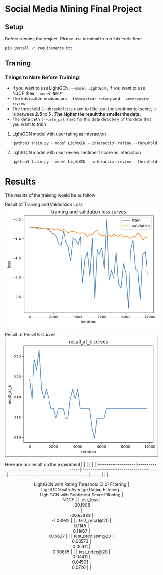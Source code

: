 # Social Media Mining Final Project

## Setup
Before running the project. Please use terminal to run this code first:

```powershell
pip install -r requirements.txt
```

## Training
<H3>Things to Note Before Training:</h3> 

- If you want to use LightGCN, ```--model LightGCN``` , if you want to use NGCF then ```--model NGCF```
- The interaction choices are ```--interaction rating``` and ```--interaction review```
- The threshold (```--threshold```) is used to filter out the sentimental score, it is between <b> 2.5</b> to <b> 5 </b>. **The higher the result the smaller the data.** 
- The data path (```--data_path```) are for the data directory of the data that you want to train
1. LightGCN model with user rating as interaction
```powershell
    python3 train.py --model LightGCN --interaction rating --threshold 3.0 --data_path data/places_data_new.json
```
2. LightGCN model with user review sentiment score as interaction
```powershell
    python3 train.py --model LightGCN --interaction review --threshold 3.0 --data_path data/places_data_new.json
```

# Results

The results of the training would be as follow

Result of Training and Valdidation Loss
![alt text](image/image-2.png)

Result of Recall K Curves
![alt text](image/image-1.png)

Here are our result on the experiment
|                   |                                                |                                        |                                         |      |
|-------------------|------------------------------------------------|----------------------------------------|-----------------------------------------|------|
|                   |  <center>LightGCN with Rating Threshold (3.0) Filtering |  <center>LightGCN with Average Rating Filtering |  <center>LightGCN with Sentiment Score Filtering |  <center>NGCF |
|     test_loss     |                   <center> -20.1908<center>                    |                 <center>-20.55333               |                 <center> -1.03982                |      |
|   test_recall@20  |                      <center>0.1145                     |                  <center>0.11667                |                  <center>0.16827                 |      |
| test_precision@20 |                     <center> 0.00573                    |                  <center>0.00611                |                  <center>0.00865                 |      |
|    test_ndcg@20   |                      <center>0.04411                    |                 <center> 0.04501                |                  <center> 0.0726                 |      |